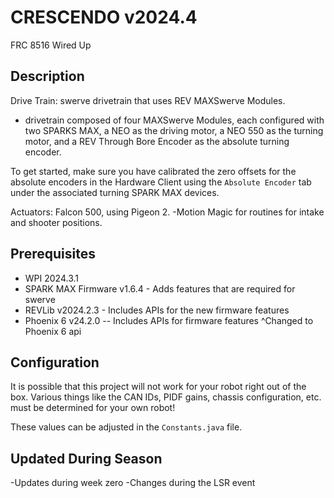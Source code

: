 # CRESCENDO v2024.4

FRC 8516 Wired Up

## Description

Drive Train: swerve drivetrain that uses REV MAXSwerve Modules.
- drivetrain composed of four MAXSwerve Modules, each configured with two SPARKS MAX, a NEO as the driving motor, a NEO 550 as the turning motor, and a REV Through Bore Encoder as the absolute turning encoder.

To get started, make sure you have calibrated the zero offsets for the absolute encoders in the Hardware Client using the `Absolute Encoder` tab under the associated turning SPARK MAX devices.

Actuators: Falcon 500, using Pigeon 2.
-Motion Magic for routines for intake and shooter positions.

## Prerequisites
* WPI 2024.3.1
* SPARK MAX Firmware v1.6.4 - Adds features that are required for swerve
* REVLib v2024.2.3 - Includes APIs for the new firmware features
* Phoenix 6 v24.2.0 -- Includes APIs for firmware features ^Changed to Phoenix 6 api

## Configuration

It is possible that this project will not work for your robot right out of the box. Various things like the CAN IDs, PIDF gains, chassis configuration, etc. must be determined for your own robot!

These values can be adjusted in the `Constants.java` file.

## Updated During Season
 -Updates during week zero
 -Changes during the LSR event
